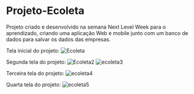# Projeto-Ecoleta
Projeto criado e desenvolvido na semana Next Level Week para o aprendizado, criando uma aplicação Web e mobile junto com um banco de dados para salvar os dados das empresas. 

Tela inicial do projeto:
![Ecoleta](https://user-images.githubusercontent.com/51060912/83568793-f73cf280-a4f9-11ea-8ac2-cc0e63470cb2.png)


Segunda tela do projeto: 
![Ecoleta2](https://user-images.githubusercontent.com/51060912/83568819-002dc400-a4fa-11ea-9488-74060605be2f.png)
![ecoleta3](https://user-images.githubusercontent.com/51060912/83785233-63893480-a667-11ea-8ecc-a430ad3685dd.png)

Terceira tela do projeto: 
![ecoleta4](https://user-images.githubusercontent.com/51060912/83785260-6dab3300-a667-11ea-87bd-3c4aa46b4279.png)

Quarta tela do projeto:
![ecoleta5](https://user-images.githubusercontent.com/51060912/83785278-74d24100-a667-11ea-946e-c1d5303c796c.png)


